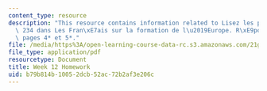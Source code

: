 ```yaml
---
content_type: resource
description: "This resource contains information related to Lisez les pages 228 \xE0\
  \ 234 dans Les Fran\xE7ais sur la formation de l\u2019Europe. R\xE9pondez aux questions\
  \ pages 4* et 5*."
file: /media/https%3A/open-learning-course-data-rc.s3.amazonaws.com/21g-315-cross-cultural-perspectives-on-contemporary-french-society-fall-2011/b79b814b10052dcb52ac72b2af3e206c_MIT21G_315F11_hmkwk12.pdf
file_type: application/pdf
resourcetype: Document
title: Week 12 Homework
uid: b79b814b-1005-2dcb-52ac-72b2af3e206c
---
```

